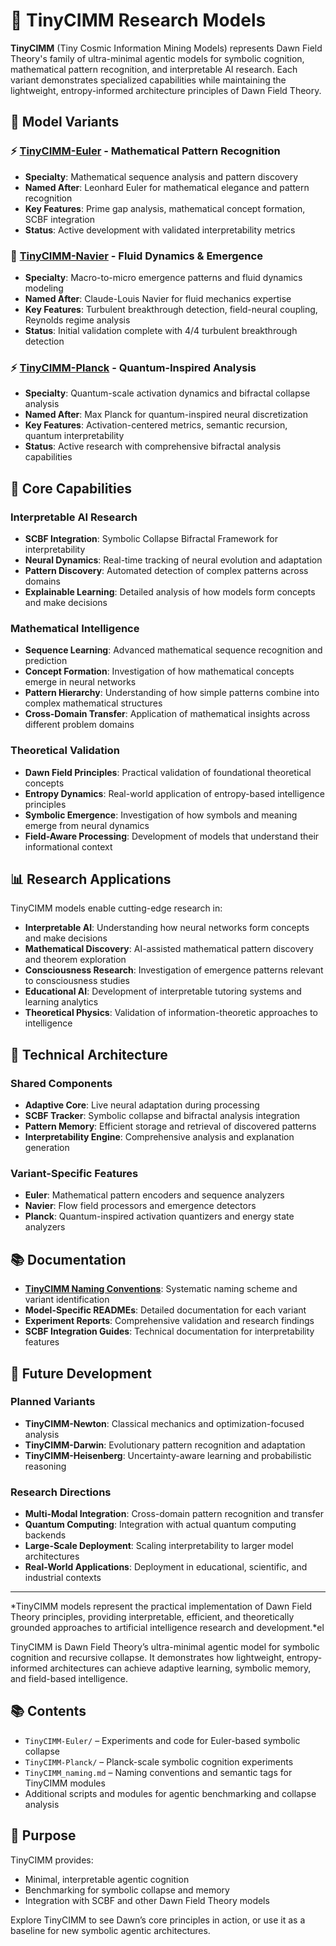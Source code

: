 # 🧠 TinyCIMM Research Models

**TinyCIMM** (Tiny Cosmic Information Mining Models) represents Dawn Field Theory's family of ultra-minimal agentic models for symbolic cognition, mathematical pattern recognition, and interpretable AI research. Each variant demonstrates specialized capabilities while maintaining the lightweight, entropy-informed architecture principles of Dawn Field Theory.

## 🌟 Model Variants

### ⚡ [TinyCIMM-Euler](TinyCIMM-Euler/) - Mathematical Pattern Recognition
- **Specialty**: Mathematical sequence analysis and pattern discovery
- **Named After**: Leonhard Euler for mathematical elegance and pattern recognition
- **Key Features**: Prime gap analysis, mathematical concept formation, SCBF integration
- **Status**: Active development with validated interpretability metrics

### 🌊 [TinyCIMM-Navier](TinyCIMM-Navier/) - Fluid Dynamics & Emergence
- **Specialty**: Macro-to-micro emergence patterns and fluid dynamics modeling
- **Named After**: Claude-Louis Navier for fluid mechanics expertise
- **Key Features**: Turbulent breakthrough detection, field-neural coupling, Reynolds regime analysis
- **Status**: Initial validation complete with 4/4 turbulent breakthrough detection

### ⚡ [TinyCIMM-Planck](TinyCIMM-Planck/) - Quantum-Inspired Analysis
- **Specialty**: Quantum-scale activation dynamics and bifractal collapse analysis
- **Named After**: Max Planck for quantum-inspired neural discretization
- **Key Features**: Activation-centered metrics, semantic recursion, quantum interpretability
- **Status**: Active research with comprehensive bifractal analysis capabilities

## 🎯 Core Capabilities

### **Interpretable AI Research**
- **SCBF Integration**: Symbolic Collapse Bifractal Framework for interpretability
- **Neural Dynamics**: Real-time tracking of neural evolution and adaptation
- **Pattern Discovery**: Automated detection of complex patterns across domains
- **Explainable Learning**: Detailed analysis of how models form concepts and make decisions

### **Mathematical Intelligence**
- **Sequence Learning**: Advanced mathematical sequence recognition and prediction
- **Concept Formation**: Investigation of how mathematical concepts emerge in neural networks
- **Pattern Hierarchy**: Understanding of how simple patterns combine into complex mathematical structures
- **Cross-Domain Transfer**: Application of mathematical insights across different problem domains

### **Theoretical Validation**
- **Dawn Field Principles**: Practical validation of foundational theoretical concepts
- **Entropy Dynamics**: Real-world application of entropy-based intelligence principles
- **Symbolic Emergence**: Investigation of how symbols and meaning emerge from neural dynamics
- **Field-Aware Processing**: Development of models that understand their informational context

## 📊 Research Applications

TinyCIMM models enable cutting-edge research in:

- **Interpretable AI**: Understanding how neural networks form concepts and make decisions
- **Mathematical Discovery**: AI-assisted mathematical pattern discovery and theorem exploration
- **Consciousness Research**: Investigation of emergence patterns relevant to consciousness studies
- **Educational AI**: Development of interpretable tutoring systems and learning analytics
- **Theoretical Physics**: Validation of information-theoretic approaches to intelligence

## 🔬 Technical Architecture

### **Shared Components**
- **Adaptive Core**: Live neural adaptation during processing
- **SCBF Tracker**: Symbolic collapse and bifractal analysis integration
- **Pattern Memory**: Efficient storage and retrieval of discovered patterns
- **Interpretability Engine**: Comprehensive analysis and explanation generation

### **Variant-Specific Features**
- **Euler**: Mathematical pattern encoders and sequence analyzers
- **Navier**: Flow field processors and emergence detectors
- **Planck**: Quantum-inspired activation quantizers and energy state analyzers

## 📚 Documentation

- **[TinyCIMM Naming Conventions](TinyCIMM_naming.md)**: Systematic naming scheme and variant identification
- **Model-Specific READMEs**: Detailed documentation for each variant
- **Experiment Reports**: Comprehensive validation and research findings
- **SCBF Integration Guides**: Technical documentation for interpretability features

## 🚀 Future Development

### **Planned Variants**
- **TinyCIMM-Newton**: Classical mechanics and optimization-focused analysis
- **TinyCIMM-Darwin**: Evolutionary pattern recognition and adaptation
- **TinyCIMM-Heisenberg**: Uncertainty-aware learning and probabilistic reasoning

### **Research Directions**
- **Multi-Modal Integration**: Cross-domain pattern recognition and transfer
- **Quantum Computing**: Integration with actual quantum computing backends
- **Large-Scale Deployment**: Scaling interpretability to larger model architectures
- **Real-World Applications**: Deployment in educational, scientific, and industrial contexts

---

*TinyCIMM models represent the practical implementation of Dawn Field Theory principles, providing interpretable, efficient, and theoretically grounded approaches to artificial intelligence research and development.*el

TinyCIMM is Dawn Field Theory’s ultra-minimal agentic model for symbolic cognition and recursive collapse. It demonstrates how lightweight, entropy-informed architectures can achieve adaptive learning, symbolic memory, and field-based intelligence.

## 📚 Contents
- `TinyCIMM-Euler/` – Experiments and code for Euler-based symbolic collapse
- `TinyCIMM-Planck/` – Planck-scale symbolic cognition experiments
- `TinyCIMM_naming.md` – Naming conventions and semantic tags for TinyCIMM modules
- Additional scripts and modules for agentic benchmarking and collapse analysis

## 🎯 Purpose
TinyCIMM provides:
- Minimal, interpretable agentic cognition
- Benchmarking for symbolic collapse and memory
- Integration with SCBF and other Dawn Field Theory models

Explore TinyCIMM to see Dawn’s core principles in action, or use it as a baseline for new symbolic agentic architectures.
